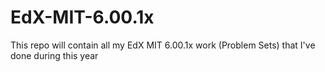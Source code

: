 # EdX-MIT-6.00.1x
This repo will contain all my EdX MIT 6.00.1x work (Problem Sets) that I've done during this year
